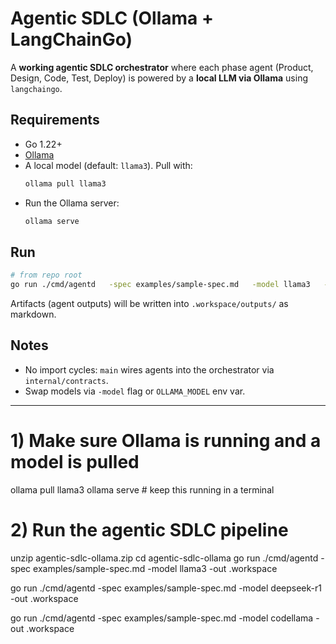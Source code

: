 # Agentic SDLC (Ollama + LangChainGo)

A **working agentic SDLC orchestrator** where each phase agent (Product, Design, Code, Test, Deploy) is powered by a **local LLM via Ollama** using `langchaingo`.

## Requirements
- Go 1.22+
- [Ollama](https://ollama.com/download)
- A local model (default: `llama3`). Pull with:
  ```bash
  ollama pull llama3
  ```
- Run the Ollama server:
  ```bash
  ollama serve
  ```

## Run
```bash
# from repo root
go run ./cmd/agentd   -spec examples/sample-spec.md   -model llama3   -out .workspace
```

Artifacts (agent outputs) will be written into `.workspace/outputs/` as markdown.



## Notes
- No import cycles: `main` wires agents into the orchestrator via `internal/contracts`.
- Swap models via `-model` flag or `OLLAMA_MODEL` env var.


-------------------------------

# 1) Make sure Ollama is running and a model is pulled
ollama pull llama3
ollama serve    # keep this running in a terminal

# 2) Run the agentic SDLC pipeline
unzip agentic-sdlc-ollama.zip
cd agentic-sdlc-ollama
go run ./cmd/agentd -spec examples/sample-spec.md -model llama3 -out .workspace


go run ./cmd/agentd -spec examples/sample-spec.md -model deepseek-r1 -out .workspace


go run ./cmd/agentd -spec examples/sample-spec.md -model codellama -out .workspace